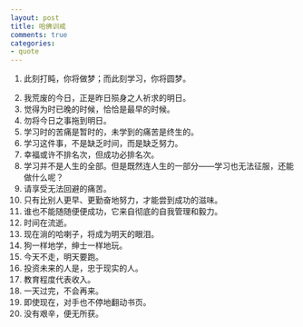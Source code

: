 ```yaml
---
layout: post
title: 哈佛训戒
comments: true
categories:
- quote
---
```


1.  此刻打盹，你将做梦；而此刻学习，你将圆梦。
<!--more-->

2.  我荒废的今日，正是昨日殒身之人祈求的明日。
3.  觉得为时已晚的时候，恰恰是最早的时候。
4.  勿将今日之事拖到明日。
5.  学习时的苦痛是暂时的，未学到的痛苦是终生的。
6.  学习这件事，不是缺乏时间，而是缺乏努力。
7.  幸福或许不排名次，但成功必排名次。
8.  学习并不是人生的全部。但是既然连人生的一部分——学习也无法征服，还能做什么呢？
9.  请享受无法回避的痛苦。
10.  只有比别人更早、更勤奋地努力，才能尝到成功的滋味。
11.  谁也不能随随便便成功，它来自彻底的自我管理和毅力。
12.  时间在流逝。
13.  现在淌的哈喇子，将成为明天的眼泪。
14.  狗一样地学，绅士一样地玩。
15.  今天不走，明天要跑。
16.  投资未来的人是，忠于现实的人。
17.  教育程度代表收入。
18.  一天过完，不会再来。
19.  即使现在，对手也不停地翻动书页。
20.  没有艰辛，便无所获。

